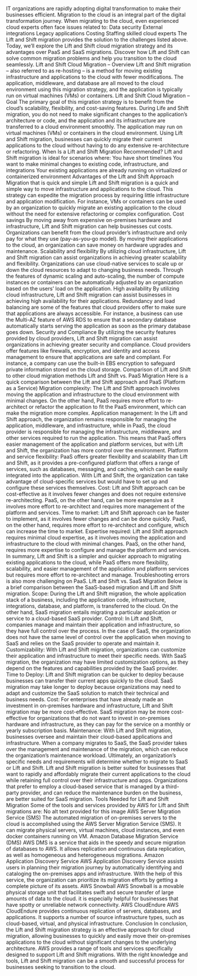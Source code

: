 IT organizations are rapidly adopting digital transformation to make their businesses efficient. Migration to the cloud is an integral part of the digital transformation journey. When migrating to the cloud, even experienced cloud experts often face issues related to:
Data security
External integrations
Legacy applications
Costing
Staffing skilled cloud experts
The Lift and Shift migration provides the solution to the challenges listed above. Today, we’ll explore the Lift and Shift cloud migration strategy and its advantages over PaaS and SaaS migrations. Discover how Lift and Shift can solve common migration problems and help you transition to the cloud seamlessly.
Lift and Shift Cloud Migration – Overview
Lift and Shift migration – also referred to as re-hosting – is a method for moving existing infrastructure and applications to the cloud with fewer modifications. The application, middleware, and database are all moved to the cloud environment using this migration strategy, and the application is typically run on virtual machines (VMs) or containers.
Lift and Shift Cloud Migration – Goal
The primary goal of this migration strategy is to benefit from the cloud’s scalability, flexibility, and cost-saving features. During Life and Shift migration, you do not need to make significant changes to the application’s architecture or code, and the application and its infrastructure are transferred to a cloud environment smoothly. The application may run on virtual machines (VMs) or containers in the cloud environment. Using Lift and Shift migration, businesses can quickly migrate their current applications to the cloud without having to do any extensive re-architecture or refactoring.
When Is a Lift and Shift Migration Recommended?
Lift and Shift migration is ideal for scenarios where:
You have short timelines
You want to make minimal changes to existing code, infrastructure, and integrations
Your existing applications are already running on virtualized or containerized environment
Advantages of the Lift and Shift Approach
Migration that is quick and simple
Lift and Shift migration is a quick and simple way to move infrastructure and applications to the cloud. This strategy can expedite the migration process by requiring little infrastructure and application modification. For instance, VMs or containers can be used by an organization to quickly migrate an existing application to the cloud without the need for extensive refactoring or complex configuration.
Cost savings
By moving away from expensive on-premises hardware and infrastructure, Lift and Shift migration can help businesses cut costs. Organizations can benefit from the cloud provider’s infrastructure and only pay for what they use (pay-as-you-go model). By moving their applications to the cloud, an organization can save money on hardware upgrades and maintenance.
Scalability and flexibility
By utilizing cloud infrastructure, Lift and Shift migration can assist organizations in achieving greater scalability and flexibility. Organizations can use cloud-native services to scale up or down the cloud resources to adapt to changing business needs. Through the features of dynamic scaling and auto-scaling, the number of compute instances or containers can be automatically adjusted by an organization based on the users’ load on the application.
High availability
By utilizing cloud infrastructure, Lift and Shift migration can assist businesses in achieving high availability for their applications. Redundancy and load balancing are some of the features that cloud providers offer to make sure that applications are always accessible. For instance, a business can use the Multi-AZ feature of AWS RDS to ensure that a secondary database automatically starts serving the application as soon as the primary database goes down.
Security and Compliance
By utilizing the security features provided by cloud providers, Lift and Shift migration can assist organizations in achieving greater security and compliance. Cloud providers offer features like firewalls, encryption, and identity and access management to ensure that applications are safe and compliant. For instance, a company can use the built-in EBS encryption to safeguard private information stored on the cloud storage.
Comparison of Lift and Shift to other cloud migration methods
Lift and Shift vs. PaaS Migration
Here is a quick comparison between the Lift and Shift approach and PaaS (Platform as a Service)
Migration complexity: The Lift and Shift approach involves moving the application and infrastructure to the cloud environment with minimal changes. On the other hand, PaaS requires more effort to re-architect or refactor the application to fit the PaaS environment, which can make the migration more complex.
Application management: In the Lift and Shift approach, the organization remains responsible for managing the application, middleware, and infrastructure, while in PaaS, the cloud provider is responsible for managing the infrastructure, middleware, and other services required to run the application. This means that PaaS offers easier management of the application and platform services, but with Lift and Shift, the organization has more control over the environment.
Platform and service flexibility: PaaS offers greater flexibility and scalability than Lift and Shift, as it provides a pre-configured platform that offers a range of services, such as databases, messaging, and caching, which can be easily integrated into the application. With Lift and Shift, the organization can take advantage of cloud-specific services but would have to set up and configure these services themselves.
Cost: Lift and Shift approach can be cost-effective as it involves fewer changes and does not require extensive re-architecting. PaaS, on the other hand, can be more expensive as it involves more effort to re-architect and requires more management of the platform and services.
Time to market: Lift and Shift approach can be faster to implement, as it involves fewer changes and can be done quickly. PaaS, on the other hand, requires more effort to re-architect and configure, which can increase the time to market.
Expertise required: Lift and Shift approach requires minimal cloud expertise, as it involves moving the application and infrastructure to the cloud with minimal changes. PaaS, on the other hand, requires more expertise to configure and manage the platform and services.
In summary, Lift and Shift is a simpler and quicker approach to migrating existing applications to the cloud, while PaaS offers more flexibility, scalability, and easier management of the application and platform services but requires more effort to re-architect and manage. Troubleshooting errors is also more challenging on PaaS.
Lift and Shift vs. SaaS Migration
Below is a brief comparison between the SaaS-based migration and Lift and Shift migration.
Scope: During the Lift and Shift migration, the whole application stack of a business, including the application code, infrastructure, integrations, database, and platform, is transferred to the cloud. On the other hand, SaaS migration entails migrating a particular application or service to a cloud-based SaaS provider.
Control: In Lift and Shift, companies manage and maintain their application and infrastructure, so they have full control over the process. In the case of SaaS, the organization does not have the same level of control over the application when moving to SaaS and relies on the SaaS provider to operate and maintain it.
Customizability: With Lift and Shift migration, organizations can customize their application and infrastructure to meet their specific needs. With SaaS migration, the organization may have limited customization options, as they depend on the features and capabilities provided by the SaaS provider.
Time to Deploy: Lift and Shift migration can be quicker to deploy because businesses can transfer their current apps quickly to the cloud. SaaS migration may take longer to deploy because organizations may need to adapt and customize the SaaS solution to match their technical and business needs.
Cost: For enterprises that have already made an investment in on-premises hardware and infrastructure, Lift and Shift migration may be more cost-effective. SaaS migration may be more cost-effective for organizations that do not want to invest in on-premises hardware and infrastructure, as they can pay for the service on a monthly or yearly subscription basis.
Maintenance: With Lift and Shift migration, businesses oversee and maintain their cloud-based applications and infrastructure. When a company migrates to SaaS, the SaaS provider takes over the management and maintenance of the migration, which can reduce the organization’s maintenance workload.
Ultimately, an organization’s specific needs and requirements will determine whether to migrate to SaaS or Lift and Shift. Lift and Shift migration is better suited for businesses that want to rapidly and affordably migrate their current applications to the cloud while retaining full control over their infrastructure and apps. Organizations that prefer to employ a cloud-based service that is managed by a third-party provider, and can reduce the maintenance burden on the business, are better suited for SaaS migration.
Tools Needed for Lift and Shift Migration
Some of the tools and services provided by AWS for Lift and Shift migrations are:
No alt text provided for this image
AWS Server Migration Service (SMS)
The automated migration of on-premises servers to the cloud is accomplished using the AWS Server Migration Service (SMS). It can migrate physical servers, virtual machines, cloud instances, and even docker containers running on VM.
Amazon Database Migration Service (DMS)
AWS DMS is a service that aids in the speedy and secure migration of databases to AWS. It allows replication and continuous data replication, as well as homogeneous and heterogeneous migrations.
Amazon Application Discovery Service
AWS Application Discovery Service assists users in planning their migration journey by automatically identifying and cataloging the on-premises apps and infrastructure. With the help of this service, the organization can prioritize its migration efforts by getting a complete picture of its assets.
AWS Snowball
AWS Snowball is a movable physical storage unit that facilitates swift and secure transfer of large amounts of data to the cloud. it is especially helpful for businesses that have spotty or unreliable network connectivity.
AWS CloudEndure
AWS CloudEndure provides continuous replication of servers, databases, and applications. It supports a number of source infrastructure types, such as cloud-based, virtual, and physical infrastructure.
Conclusion
In conclusion, the Lift and Shift migration strategy is an effective approach for cloud migration, allowing businesses to quickly and easily move their on-premises applications to the cloud without significant changes to the underlying architecture. AWS provides a range of tools and services specifically designed to support Lift and Shift migrations. With the right knowledge and tools, Lift and Shift migration can be a smooth and successful process for businesses seeking to transition to the cloud.